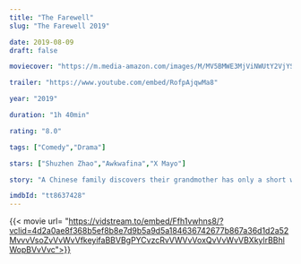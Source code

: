 ```yaml
---
title: "The Farewell"
slug: "The Farewell 2019"

date: 2019-08-09
draft: false

moviecover: "https://m.media-amazon.com/images/M/MV5BMWE3MjViNWUtY2VjYS00ZDBjLTllMzYtN2FkY2QwYmRiMDhjXkEyXkFqcGdeQXVyODQzNTE3ODc@._V1_UX182_CR0,0,182,268_AL_.jpg"

trailer: "https://www.youtube.com/embed/RofpAjqwMa8"

year: "2019"

duration: "1h 40min"

rating: "8.0"

tags: ["Comedy","Drama"]

stars: ["Shuzhen Zhao","Awkwafina","X Mayo"]

story: "A Chinese family discovers their grandmother has only a short while left to live and decide to keep her in the dark, scheduling a wedding to gather before she dies."

imdbId: "tt8637428"
---
```


{{< movie url= "https://vidstream.to/embed/Ffh1vwhns8/?vclid=4d2a0ae8f368b5ef8b8e7d9b5a9d5a184636742677b867a36d1d2a52MvvvVsoZvVvWvVfkeyifaBBVBgPYCvzcRvVWVvVoxQvVvWvVBXkylrBBhlWopBVvVvc">}}
